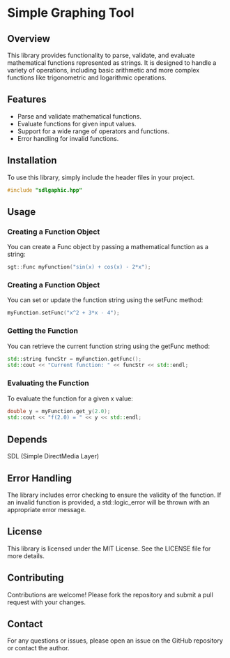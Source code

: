 # Simple Graphing Tool

## Overview

This library provides functionality to parse, validate, and evaluate mathematical functions represented as strings. It is designed to handle a variety of operations, including basic arithmetic and more complex functions like trigonometric and logarithmic operations.

## Features

- Parse and validate mathematical functions.
- Evaluate functions for given input values.
- Support for a wide range of operators and functions.
- Error handling for invalid functions.

## Installation

To use this library, simply include the header files in your project.

```cpp
#include "sdlgaphic.hpp"
```

## Usage

### Creating a Function Object

You can create a Func object by passing a mathematical function as a string:

```cpp
sgt::Func myFunction("sin(x) + cos(x) - 2*x");
```

### Creating a Function Object

You can set or update the function string using the setFunc method:

```cpp
myFunction.setFunc("x^2 + 3*x - 4");
```

### Getting the Function

You can retrieve the current function string using the getFunc method:

```cpp
std::string funcStr = myFunction.getFunc();
std::cout << "Current function: " << funcStr << std::endl;
```

### Evaluating the Function

To evaluate the function for a given x value:

```cpp
double y = myFunction.get_y(2.0);
std::cout << "f(2.0) = " << y << std::endl;
```

## Depends

SDL (Simple DirectMedia Layer)

## Error Handling

The library includes error checking to ensure the validity of the function. If an invalid function is provided, a std::logic_error will be thrown with an appropriate error message.

## License

This library is licensed under the MIT License. See the LICENSE file for more details.

## Contributing

Contributions are welcome! Please fork the repository and submit a pull request with your changes.

## Contact

For any questions or issues, please open an issue on the GitHub repository or contact the author.
